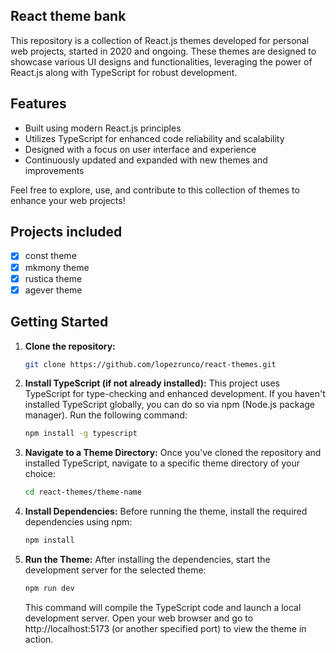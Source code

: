 ## React theme bank

This repository is a collection of React.js themes developed for personal web projects, started in 2020 and ongoing. These themes are designed to showcase various UI designs and functionalities, leveraging the power of React.js along with TypeScript for robust development.

## Features
- Built using modern React.js principles
- Utilizes TypeScript for enhanced code reliability and scalability
- Designed with a focus on user interface and experience
- Continuously updated and expanded with new themes and improvements

Feel free to explore, use, and contribute to this collection of themes to enhance your web projects!

## Projects included

- [X] const theme
- [X] mkmony theme
- [X] rustica theme
- [X] agever theme

## Getting Started

1. **Clone the repository:**
   ```bash
   git clone https://github.com/lopezrunco/react-themes.git
   ```

2. **Install TypeScript (if not already installed):**
    This project uses TypeScript for type-checking and enhanced development. If you haven't installed TypeScript globally, you can do so via npm (Node.js package manager). Run the following command:
   ```bash
   npm install -g typescript
   ```

3. **Navigate to a Theme Directory:**
    Once you've cloned the repository and installed TypeScript, navigate to a specific theme directory of your choice:
   ```bash
   cd react-themes/theme-name
   ```

4. **Install Dependencies:**
   Before running the theme, install the required dependencies using npm:
    ```bash
   npm install
   ```

5. **Run the Theme:**
   After installing the dependencies, start the development server for the selected theme:
    ```bash
    npm run dev
    ```
    This command will compile the TypeScript code and launch a local development server. Open your web browser and go to http://localhost:5173 (or another specified port) to view the theme in action.

    